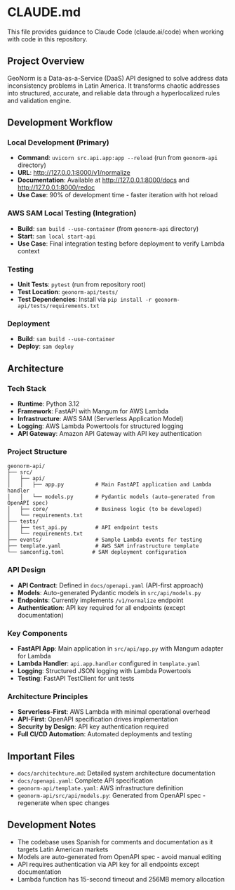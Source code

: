 # CLAUDE.md

This file provides guidance to Claude Code (claude.ai/code) when working with code in this repository.

## Project Overview

GeoNorm is a Data-as-a-Service (DaaS) API designed to solve address data inconsistency problems in Latin America. It transforms chaotic addresses into structured, accurate, and reliable data through a hyperlocalized rules and validation engine.

## Development Workflow

### Local Development (Primary)
- **Command**: `uvicorn src.api.app:app --reload` (run from `geonorm-api` directory)
- **URL**: http://127.0.0.1:8000/v1/normalize
- **Documentation**: Available at http://127.0.0.1:8000/docs and http://127.0.0.1:8000/redoc
- **Use Case**: 90% of development time - faster iteration with hot reload

### AWS SAM Local Testing (Integration)
- **Build**: `sam build --use-container` (from `geonorm-api` directory)
- **Start**: `sam local start-api`
- **Use Case**: Final integration testing before deployment to verify Lambda context

### Testing
- **Unit Tests**: `pytest` (run from repository root)
- **Test Location**: `geonorm-api/tests/`
- **Test Dependencies**: Install via `pip install -r geonorm-api/tests/requirements.txt`

### Deployment
- **Build**: `sam build --use-container`
- **Deploy**: `sam deploy`

## Architecture

### Tech Stack
- **Runtime**: Python 3.12
- **Framework**: FastAPI with Mangum for AWS Lambda
- **Infrastructure**: AWS SAM (Serverless Application Model)
- **Logging**: AWS Lambda Powertools for structured logging
- **API Gateway**: Amazon API Gateway with API key authentication

### Project Structure
```
geonorm-api/
├── src/
│   ├── api/
│   │   ├── app.py          # Main FastAPI application and Lambda handler
│   │   └── models.py       # Pydantic models (auto-generated from OpenAPI spec)
│   ├── core/               # Business logic (to be developed)
│   └── requirements.txt
├── tests/
│   ├── test_api.py         # API endpoint tests
│   └── requirements.txt
├── events/                 # Sample Lambda events for testing
├── template.yaml           # AWS SAM infrastructure template
└── samconfig.toml         # SAM deployment configuration
```

### API Design
- **API Contract**: Defined in `docs/openapi.yaml` (API-first approach)
- **Models**: Auto-generated Pydantic models in `src/api/models.py`
- **Endpoints**: Currently implements `/v1/normalize` endpoint
- **Authentication**: API key required for all endpoints (except documentation)

### Key Components
- **FastAPI App**: Main application in `src/api/app.py` with Mangum adapter for Lambda
- **Lambda Handler**: `api.app.handler` configured in `template.yaml`
- **Logging**: Structured JSON logging with Lambda Powertools
- **Testing**: FastAPI TestClient for unit tests

### Architecture Principles
- **Serverless-First**: AWS Lambda with minimal operational overhead
- **API-First**: OpenAPI specification drives implementation
- **Security by Design**: API key authentication required
- **Full CI/CD Automation**: Automated deployments and testing

## Important Files
- `docs/architechture.md`: Detailed system architecture documentation
- `docs/openapi.yaml`: Complete API specification
- `geonorm-api/template.yaml`: AWS infrastructure definition
- `geonorm-api/src/api/models.py`: Generated from OpenAPI spec - regenerate when spec changes

## Development Notes
- The codebase uses Spanish for comments and documentation as it targets Latin American markets
- Models are auto-generated from OpenAPI spec - avoid manual editing
- API requires authentication via API key for all endpoints except documentation
- Lambda function has 15-second timeout and 256MB memory allocation